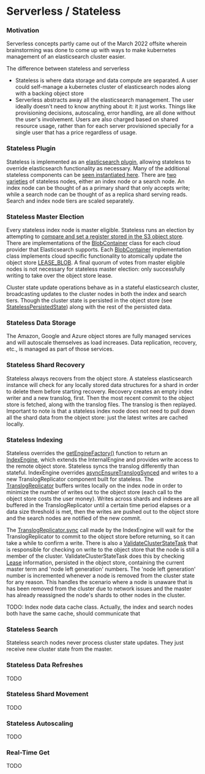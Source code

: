 # Serverless / Stateless

### Motivation

Serverless concepts partly came out of the March 2022 offsite wherein brainstorming was done to come up
with ways to make kubernetes management of an elasticsearch cluster easier.

The difference between stateless and serverless
- Stateless is where data storage and data compute are separated. A user could self-manage a kubernetes
cluster of elasticsearch nodes along with a backing object store
- Serverless abstracts away all the elasticsearch management. The user ideally doesn't need to know
anything about it: it just works. Things like provisioning decisions, autoscaling, error handling, are
all done without the user's involvement. Users are also charged based on shared resource usage, rather
than for each server provisioned specially for a single user that has a price regardless of usage.

### Stateless Plugin

Stateless is implemented as an [elasticsearch plugin][], allowing stateless to override elasticsearch
functionality as necessary. Many of the additional stateless components can be [seen instantiated here][].
There are [two varieties][] of stateless nodes, either an index node or a search node. An index node can
be thought of as a primary shard that only accepts write; while a search node can be thought of as a
replica shard serving reads. Search and index node tiers are scaled separately.

[elasticsearch plugin]: https://github.com/elastic/elasticsearch-serverless/blob/f0e531703d1a1c4425e5caa3a317983c102c16c2/modules/stateless/src/main/java/co/elastic/elasticsearch/stateless/Stateless.java#L188
[seen instantiated here]: https://github.com/elastic/elasticsearch-serverless/blob/f0e531703d1a1c4425e5caa3a317983c102c16c2/modules/stateless/src/main/java/co/elastic/elasticsearch/stateless/Stateless.java#L210-L220
[two varieties]: https://github.com/elastic/elasticsearch-serverless/blob/f0e531703d1a1c4425e5caa3a317983c102c16c2/modules/stateless/src/main/java/co/elastic/elasticsearch/stateless/Stateless.java#L208

### Stateless Master Election

Every stateless index node is master eligible. Stateless runs an election by attempting to [compare and
set a register stored in the S3 object store][]. There are implementations of the [BlobContainer][]
class for each cloud provider that Elasticsearch supports. Each [BlobContainer][] implementation class
implements cloud specific functionality to atomically update the object store [LEASE_BLOB][]. A final
quorum of votes from master eligible nodes is not necessary for stateless master election: only
successfully writing to take over the object store lease.

Cluster state update operations behave as in a stateful elasticsearch cluster, broadcasting updates to
the cluster nodes in both the index and search tiers. Though the cluster state is persisted in the
object store (see [StatelessPersistedState][]) along with the rest of the persisted data.

[compare and set a register stored in the S3 object store]: https://github.com/elastic/elasticsearch-serverless/blob/f0e531703d1a1c4425e5caa3a317983c102c16c2/modules/stateless/src/main/java/co/elastic/elasticsearch/stateless/cluster/coordination/StatelessElectionStrategy.java#L105-L120
[BlobContainer]: https://github.com/elastic/elasticsearch/blob/8.10/server/src/main/java/org/elasticsearch/common/blobstore/BlobContainer.java#L25-L28
[LEASE_BLOB]: https://github.com/elastic/elasticsearch-serverless/blob/f0e531703d1a1c4425e5caa3a317983c102c16c2/modules/stateless/src/main/java/co/elastic/elasticsearch/stateless/cluster/coordination/StatelessElectionStrategy.java#L48
[StatelessPersistedState]: https://github.com/elastic/elasticsearch-serverless/blob/f0e531703d1a1c4425e5caa3a317983c102c16c2/modules/stateless/src/main/java/co/elastic/elasticsearch/stateless/cluster/coordination/StatelessPersistedState.java#L70

### Stateless Data Storage

The Amazon, Google and Azure object stores are fully managed services and will autoscale themselves as
load increases. Data replication, recovery, etc., is managed as part of those services.

### Stateless Shard Recovery

Stateless always recovers from the object store. A stateless elasticsearch instance will check for
any locally stored data structures for a shard in order to delete them before starting recovery.
Recovery creates an empty index writer and a new translog, first. Then the most recent commit to the
object store is fetched, along with the translog files. The translog is then replayed. Important to
note is that a stateless index node does not need to pull down all the shard data from the object
store: just the latest writes are cached locally.

### Stateless Indexing

Stateless overrides the [getEngineFactory()][] function to return an [IndexEngine][], which extends
the InternalEngine and provides write access to the remote object store. Stateless syncs the translog
differently than stateful. IndexEngine overrides [asyncEnsureTranslogSynced][] and writes to a new
TranslogReplicator component built for stateless. The [TranslogReplicator][] buffers writes locally
on the index node in order to minimize the number of writes out to the object store (each call to the
object store costs the user money). Writes across shards and indexes are all buffered in the
TranslogReplicator until a certain time period elapses or a data size threshold is met, then the
writes are pushed out to the object store and the search nodes are notified of the new commit.

The [TranslogReplicator.sync][] call made by the IndexEngine will wait for the TranslogReplicator to
commit to the object store before returning, so it can take a while to confirm a write. There is also
a [ValidateClusterStateTask][] that is responsible for checking on write to the object store that the
node is still a member of the cluster. ValidateClusterStateTask does this by checking [Lease][]
information, persisted in the object store, containing the current master term and 'node left generation'
numbers. The 'node left generation' number is incremented whenever a node is removed from the cluster
state for any reason. This handles the scenario where a node is unaware that is has been removed from
the cluster due to network issues and the master has already reassigned the node's shards to other nodes
in the cluster.

TODO: Index node data cache class. Actually, the index and search nodes both have the same cache,
should communicate that

[getEngineFactory()]: https://github.com/elastic/elasticsearch-serverless/blob/f0e531703d1a1c4425e5caa3a317983c102c16c2/modules/stateless/src/main/java/co/elastic/elasticsearch/stateless/Stateless.java#L841C36-L841C52
[IndexEngine]: https://github.com/elastic/elasticsearch-serverless/blob/f0e531703d1a1c4425e5caa3a317983c102c16c2/modules/stateless/src/main/java/co/elastic/elasticsearch/stateless/engine/IndexEngine.java#L57
[asyncEnsureTranslogSynced]: https://github.com/elastic/elasticsearch-serverless/blob/f0e531703d1a1c4425e5caa3a317983c102c16c2/modules/stateless/src/main/java/co/elastic/elasticsearch/stateless/engine/IndexEngine.java#L248
[TranslogReplicator]: https://github.com/elastic/elasticsearch-serverless/blob/f0e531703d1a1c4425e5caa3a317983c102c16c2/modules/stateless/src/main/java/co/elastic/elasticsearch/stateless/engine/translog/TranslogReplicator.java#L75
[TranslogReplicator.sync]: https://github.com/elastic/elasticsearch-serverless/blob/f0e531703d1a1c4425e5caa3a317983c102c16c2/modules/stateless/src/main/java/co/elastic/elasticsearch/stateless/engine/IndexEngine.java#L253
[ValidateClusterStateTask]: https://github.com/elastic/elasticsearch-serverless/blob/f0e531703d1a1c4425e5caa3a317983c102c16c2/modules/stateless/src/main/java/co/elastic/elasticsearch/stateless/engine/translog/TranslogReplicator.java#L440
[Lease]: https://github.com/elastic/elasticsearch-serverless/blob/f0e531703d1a1c4425e5caa3a317983c102c16c2/modules/stateless/src/main/java/co/elastic/elasticsearch/stateless/cluster/coordination/StatelessElectionStrategy.java#L246

### Stateless Search

Stateless search nodes never process cluster state updates. They just receive new cluster state from
the master.

### Stateless Data Refreshes

TODO

### Stateless Shard Movement

TODO

### Stateless Autoscaling

TODO

### Real-Time Get

TODO
